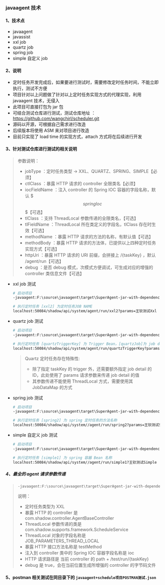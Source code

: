 ### javaagent 技术

#### 1、技术点

- javaagent
- javassist
- xxl job
- quartz job
- spring job
- simple 自定义 job

#### 2、说明

- 定时任务开发完成后，如果要进行测试时，需要修改定时任务时间，不能立即执行，测试不方便
- 项目针对以上问题做了针对以上定时任务实现方式的代理实现，利用 javaagent 技术，无侵入
- 此项目可直接打包为 jar 包
- 可结合测试仓库进行测试，测试仓库地址 ：https://github.com/wangchirl/scheduler.git
- 源码以开源，可根据自己需求进行改造
- 后续版本将使用 ASM 来对项目进行改造
- 目前只实现了 load time 的实现方式，attach 方式将在后续进行开发

#### 3、针对测试仓库进行测试的相关说明

> 参数说明：
>
> - jobType ：定时任务类型 -> XXL、QUARTZ、SPRING、SIMPLE【必须】
> - ctlClass ：暴露 HTTP 请求的 controller 全限类名【必须】
> - iocFieldName ：注入 controller 的 Spring IOC 容器的字段名称，默认 $$$springIoc$$$【可选】
> - tlClass ：支持 ThreadLocal 参数传递的全限类名，【可选】
> - tlFieldName ：ThreadLocal 所在类定义的字段名，tlClass 存在时生效【可选】
> - methodName ：暴露 HTTP 请求的方法的名称，有默认值【可选】
> - methodBody ：暴露 HTTP 请求的方法体，已提供以上四种定时任务实现方式【可选】
> - httpUri ：暴露 HTTP 请求的 URI 前缀，会拼接上 /{taskKey} ，默认 /agent/run【可选】
> - debug ：是否 debug 模式，次模式方便调试，可生成对应的增强的 controller 类信息文件【可选】

- xxl job 测试

  ```sh
  # 启动项目
  -javaagent:F:\source\javaagent\target\SuperAgent-jar-with-dependencies.jar=jobType=XXL&ctlClass=com.shadow.controller.AgentBaseController&debug=true&tlClass=com.shadow.supports.framework.ScheduleService&tlFieldName=JOB_PARAMETERS_THREAD_LOCAL
  ```

  ```sh
  # 执行定时任务 [xxl2] 为定时任务JOB NAME
  localhost:50084/shadow/api/system/agent/run/xxl2?params=王钦测试Xxl
  ```

  

- quartz job 测试

  ```sh
  # 启动项目
  -javaagent:F:\source\javaagent\target\SuperAgent-jar-with-dependencies.jar=jobType=QUARTZ&ctlClass=com.shadow.controller.AgentBaseController&debug=true&tlClass=com.shadow.supports.framework.ScheduleService&tlFieldName=JOB_PARAMETERS_THREAD_LOCAL
  ```

  ```sh
  # 执行定时任务 [quartzTriggerKey] 为 Trigger Bean，[quartzJob]为 job detail ID
  localhost:50084/shadow/api/system/agent/run/quartzTriggerKey?params=quartzJob
  ```

  > Quartz 定时任务存在特殊性:
  >
  > - 除了指定 taskKey 的 trigger 外，还需要额外指定 job detail 的 ID，此处使用了 params 请求参数来传递 job detail 的值
  > - 其参数传递不能使用 ThreadLocal 方式，需要使用其 JobDataMap 的方式

- spring job 测试

  ```sh
  # 启动项目
  -javaagent:F:\source\javaagent\target\SuperAgent-jar-with-dependencies.jar=jobType=SPRING&ctlClass=com.shadow.controller.AgentBaseController&debug=true&tlClass=com.shadow.supports.framework.ScheduleService&tlFieldName=JOB_PARAMETERS_THREAD_LOCAL
  ```

  ```sh
  # 执行定时任务 [spring2] 为 spring 定时任务的方法名称
  localhost:50084/shadow/api/system//agent/run/spring2?params=王钦测试Spring
  ```

  

- simple 自定义 job 测试

  ```sh
  # 启动项目
  -javaagent:F:\source\javaagent\target\SuperAgent-jar-with-dependencies.jar=jobType=SIMPLE&ctlClass=com.shadow.controller.AgentBaseController&debug=true&tlClass=com.shadow.supports.framework.ScheduleService&tlFieldName=JOB_PARAMETERS_THREAD_LOCAL
  ```

  ```sh
  # 执行定时任务 [simple1] 为 spring 容器 Bean 名称
  localhost:50084/shadow/api/system//agent/run/simple1?王钦测试Simple
  ```


##### 4、最全的 agent 请求参数传递

> ```sh
> -javaagent:F:\source\javaagent\target\SuperAgent-jar-with-dependencies.jar=jobType=XXL&ctlClass=com.shadow.controller.AgentBaseController&tlClass=com.shadow.supports.framework.ScheduleService&tlFieldName=JOB_PARAMETERS_THREAD_LOCAL&methodName=testMethod&iocFieldName=ioc&httpUri=/test/run&debug=true
> ```
>
> 说明：
>
> - 定时任务类型为 XXL
> - 暴露 HTTP 的 controller 是 com.shadow.controller.AgentBaseController
> - ThreadLocal 参数传递的类是 com.shadow.supports.framework.ScheduleService
> - ThreadLocal 对象的字段名称是 JOB_PARAMETERS_THREAD_LOCAL
> - 暴露 HTTP 接口方法名称是 testMethod
> - 注入到 controller 类中的 Spring IOC 容器字段名称是 ioc
> - HTTP 请求路径是 当前 controller 的 path + /test/run/{taskKey}
> - debug 是 true，会在当前位置生成所增强的 controller 的字节码文件

#### 5、postman 相关测试在同目录下的 `javaagent+schedule项目POSTMAN测试.json`